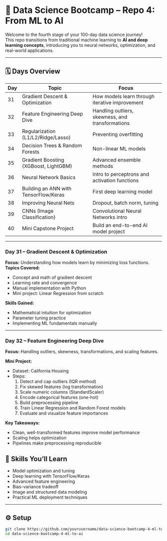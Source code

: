 # 🧠 Data Science Bootcamp – Repo 4: From ML to AI

Welcome to the fourth stage of your 100-day data science journey!  
This repo transitions from traditional machine learning to **AI and deep learning concepts**, introducing you to neural networks, optimization, and real-world applications.

---

## 🗓️ Days Overview

| Day | Topic | Focus |
|-----|-------|--------|
| 31 | Gradient Descent & Optimization | How models learn through iterative improvement |
| 32 | Feature Engineering Deep Dive | Handling outliers, skewness, and transformations |
| 33 | Regularization (L1/L2/Ridge/Lasso) | Preventing overfitting |
| 34 | Decision Trees & Random Forests | Non-linear ML models |
| 35 | Gradient Boosting (XGBoost, LightGBM) | Advanced ensemble methods |
| 36 | Neural Network Basics | Intro to perceptrons and activation functions |
| 37 | Building an ANN with TensorFlow/Keras | First deep learning model |
| 38 | Improving Neural Nets | Dropout, batch norm, tuning |
| 39 | CNNs (Image Classification) | Convolutional Neural Networks intro |
| 40 | Mini Capstone Project | Build an end-to-end AI model project |

---

### Day 31 – Gradient Descent & Optimization

**Focus:** Understanding how models learn by minimizing loss functions.  
**Topics Covered:**
- Concept and math of gradient descent  
- Learning rate and convergence  
- Manual implementation with Python  
- Mini project: Linear Regression from scratch  

**Skills Gained:**
- Mathematical intuition for optimization  
- Parameter tuning practice  
- Implementing ML fundamentals manually

---

### Day 32 – Feature Engineering Deep Dive
**Focus:** Handling outliers, skewness, transformations, and scaling features.

**Mini Project:**  
- Dataset: California Housing  
- Steps:
  1. Detect and cap outliers (IQR method)  
  2. Fix skewed features (log transformation)  
  3. Scale numeric columns (StandardScaler)  
  4. Encode categorical features (one-hot)  
  5. Build preprocessing pipeline  
  6. Train Linear Regression and Random Forest models  
  7. Evaluate and visualize feature importances

**Key Takeaways:**  
- Clean, well-transformed features improve model performance  
- Scaling helps optimization  
- Pipelines make preprocessing reproducible


## 🧩 Skills You’ll Learn
- Model optimization and tuning  
- Deep learning with TensorFlow/Keras  
- Advanced feature engineering  
- Bias-variance tradeoff  
- Image and structured data modeling  
- Practical ML deployment techniques

---

## ⚙️ Setup
```bash
git clone https://github.com/yourusername/data-science-bootcamp-4-ml-to-ai.git
cd data-science-bootcamp-4-ml-to-ai
